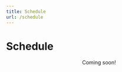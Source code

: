 ```yaml
---
title: Schedule
url: /schedule
---
```

# Schedule

<div class="text-box" style="text-align: center;">

Coming soon!

</div>
